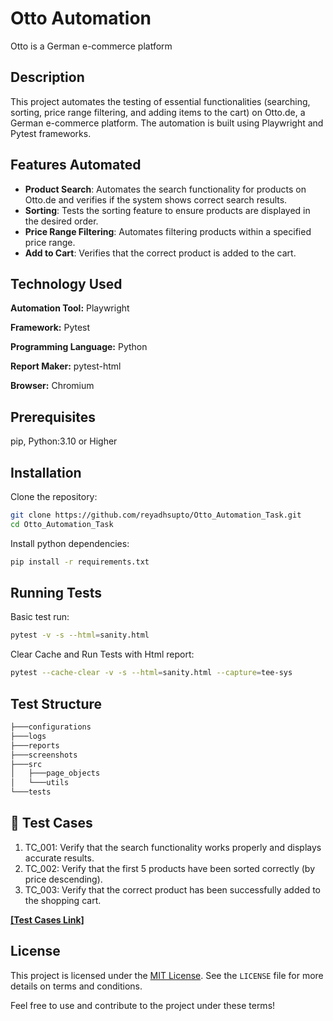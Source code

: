 # Otto Automation

Otto is a German e-commerce platform

## Description

This project automates the testing of essential functionalities (searching, sorting, price range filtering, and adding items to the cart) on Otto.de, a German e-commerce platform. The automation is built using Playwright and Pytest frameworks.

## Features Automated

- **Product Search**: Automates the search functionality for products on Otto.de and verifies if the system shows correct search results.
- **Sorting**: Tests the sorting feature to ensure products are displayed in the desired order.
- **Price Range Filtering**: Automates filtering products within a specified price range.
 - **Add to Cart**: Verifies that the correct product is added to the cart.

## Technology Used

**Automation Tool:** Playwright

**Framework:** Pytest

**Programming Language:** Python

**Report Maker:** pytest-html

**Browser:** Chromium

## Prerequisites
pip, Python:3.10 or Higher


## Installation

Clone the repository:

```bash
git clone https://github.com/reyadhsupto/Otto_Automation_Task.git
cd Otto_Automation_Task
```

Install python dependencies:

```bash
pip install -r requirements.txt
```
## Running Tests

Basic test run:

```bash
pytest -v -s --html=sanity.html
```
Clear Cache and Run Tests with Html report:
```bash
pytest --cache-clear -v -s --html=sanity.html --capture=tee-sys
```

## Test Structure

```bash
├───configurations
├───logs
├───reports
├───screenshots
├───src
│   ├───page_objects
│   └───utils
└───tests
```
## 🔗 Test Cases
1. TC_001: Verify that the search functionality works properly and displays accurate results.
2. TC_002: Verify that the first 5 products have been sorted correctly (by price descending).
3. TC_003: Verify that the correct product has been successfully added to the shopping cart.

**[[Test Cases Link]](https://docs.google.com/spreadsheets/d/12hnMMQ7QgGnYi5IH02trE9dvxzZwbqKh3gnIYYphYKo/edit?usp=sharing)**

## License

This project is licensed under the [MIT License](LICENSE). See the `LICENSE` file for more details on terms and conditions.

Feel free to use and contribute to the project under these terms!
